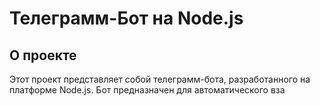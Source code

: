 # Телеграмм-Бот на Node.js

## О проекте

Этот проект представляет собой телеграмм-бота, разработанного на платформе Node.js. Бот предназначен для автоматического вза
